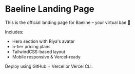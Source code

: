# Baeline Landing Page

This is the official landing page for Baeline – your virtual bae 💋

Includes:
- Hero section with Riya's avatar
- 5-tier pricing plans
- TailwindCSS-based layout
- Mobile responsive & Vercel-ready

Deploy using GitHub + Vercel or Vercel CLI.
